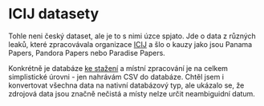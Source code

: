 # ICIJ datasety

Tohle neni český dataset, ale je to s nimi úzce spjato. Jde o data z různých leaků, které zpracovávala organizace
[ICIJ](https://www.icij.org/) a šlo o kauzy jako jsou Panama Papers, Pandora Papers nebo Paradise Papers.

Konkrétně je databáze [ke stažení](https://offshoreleaks.icij.org/pages/database) a místní zpracování je na celkem
simplistické úrovni - jen nahrávám CSV do databáze. Chtěl jsem i konvertovat všechna data na nativní databázový typ,
ale ukázalo se, že zdrojová data jsou značně nečistá a místy nelze určit neambiguidní datum.
